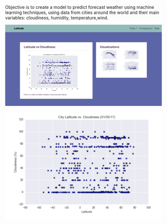 Objective is to create a model to predict forecast weather using machine learning techniques, using data from cities around the world and their main variables: cloudiness, humidity, temperature,wind.

![Laboratory](webpage.png)

![Laboratory](Images/cloudiness.png)
